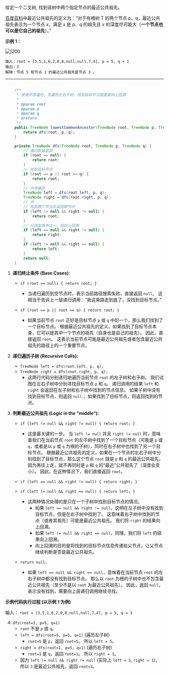 给定一个二叉树, 找到该树中两个指定节点的最近公共祖先。

[百度百科](https://baike.baidu.com/item/%E6%9C%80%E8%BF%91%E5%85%AC%E5%85%B1%E7%A5%96%E5%85%88/8918834?fr=aladdin "https://baike.baidu.com/item/%E6%9C%80%E8%BF%91%E5%85%AC%E5%85%B1%E7%A5%96%E5%85%88/8918834?fr=aladdin")中最近公共祖先的定义为：“对于有根树 T 的两个节点 p、q，最近公共祖先表示为一个节点 x，满足 x 是 p、q 的祖先且 x 的深度尽可能大（**一个节点也可以是它自己的祖先**）。”

**示例 1：**

![|200](https://assets.leetcode.com/uploads/2018/12/14/binarytree.png)

```
输入：root = [3,5,1,6,2,0,8,null,null,7,4], p = 5, q = 1
输出：3
解释：节点 5 和节点 1 的最近公共祖先是节点 3 。
```
---
```java

    /**
     * 使用中序遍历，先遍历左右子树，找到目标节点就直接向上回溯
     * 
     * @param root
     * @param p
     * @param q
     * @return
     */
    public TreeNode lowestCommonAncestor(TreeNode root, TreeNode p, TreeNode q) {
        return dfs(root, p, q);
    }

    private TreeNode dfs(TreeNode root, TreeNode p, TreeNode q) {
        // 递归到最底层
        if (root == null) {
            return root;
        }
        // 找到目标节点
        if (root == p || root == q) {
            return root;
        }
        // 中序遍历
        TreeNode left = dfs(root.left, p, q);
        TreeNode right = dfs(root.right, p, q);
        // 中
        // 找到两个节点后返回根节点
        if (left != null && right != null) {
            return root;
        }
        // 只找到其中之一，则向上回溯
        if (left == null && right != null) {
            return right;
        }
        if (left != null && right == null) {
            return left;
        }
        return null;
    }
```
1. **递归终止条件 (Base Cases):**
    
    - `if (root == null) { return root; }`
        
        - 当递归遍历到空节点时，表示当前路径搜索失败，直接返回 `null`。 这相当于告诉上一层递归调用：“我这条路走到底了，没找到目标节点。”
    - `if (root == p || root == q) { return root; }`
        
        - 如果当前节点 `root` 正好是目标节点 `p` 或 `q` 中的一个，那么我们找到了一个目标节点。 根据最近公共祖先的定义，如果找到了目标节点本身，它可以是其中一个节点的祖先（自身也是自己的祖先）。 因此，直接返回 `root`。 这表示当前节点可能是最近公共祖先或者包含最近公共祖先的路径上的一个重要节点。
2. **递归遍历子树 (Recursive Calls):**
    
    - `TreeNode left = dfs(root.left, p, q);`
    - `TreeNode right = dfs(root.right, p, q);`
        - 这两行代码分别递归地遍历当前节点 `root` 的左子树和右子树。 我们试图在左右子树中分别寻找目标节点 `p` 和 `q`。 递归调用的结果 `left` 和 `right` 会返回在左子树和右子树中找到的节点信息。 如果子树中没有找到目标节点，则返回 `null`； 如果找到了目标节点，则返回找到的节点。
3. **判断最近公共祖先 (Logic in the "middle"):**
    
    - `if (left != null && right != null) { return root; }`
        
        - 这是最关键的一步。 当 `left != null` 并且 `right != null` 时，意味着我们在当前节点 `root` 的左子树中找到了一个目标节点（可能是 `p` 或 `q`，或者是以 `p` 或 `q` 为根的子树），同时在右子树中也找到了另一个目标节点。 根据最近公共祖先的定义，如果在一个节点的左右子树中分别找到了目标节点，那么这个节点 `root` 就是 `p` 和 `q` 的最近公共祖先。 因为再往上走，就不再同时是 `p` 和 `q` 的“最近”公共祖先了（深度会变小）。 因此，在这种情况下，我们直接返回 `root`。
    - `if (left == null && right != null) { return right; }`
        
    - `if (left != null && right == null) { return left; }`
        
        - 这两种情况处理的是只在一个子树中找到目标节点的情况。
            - 如果 `left == null && right != null`，说明在左子树中没有找到目标节点，但是在右子树中找到了。 这意味着右子树中找到的节点（或者其祖先）可能是最近公共祖先。 我们将 `right` 的结果向上回溯。
            - 如果 `left != null && right == null`，同理，我们将 `left` 的结果向上回溯。
            - 向上回溯的目的是将找到的目标节点信息传递给父节点，让父节点继续判断是否是最近公共祖先。
    - `return null;`
        
        - 如果 `left == null && right == null`，意味着在当前节点 `root` 的左右子树中都没有找到目标节点。 那么以 `root` 为根的子树中也不包含最近公共祖先（至少不是以 `root` 为最近公共祖先）。 因此，返回 `null`，表示没有找到，需要向上层递归调用继续寻找。

**示例代码执行过程 (以示例 1 为例)**

输入： `root = [3,5,1,6,2,0,8,null,null,7,4], p = 5, q = 1`

4. `dfs(root=3, p=5, q=1)`
    - `root` 不是 `p` 或 `q`。
    - `left = dfs(root=5, p=5, q=1)` (遍历左子树)
        - `root=5` 是 `p`，返回 `root=5`。 所以 `left = 5`。
    - `right = dfs(root=1, p=5, q=1)` (遍历右子树)
        - `root=1` 是 `q`，返回 `root=1`。 所以 `right = 1`。
    - 因为 `left != null && right != null` (实际上 `left = 5`, `right = 1`)，所以 `3` 是最近公共祖先，返回 `root=3`。